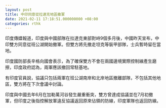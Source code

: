 ```yaml
---
layout: post
title: 中印同意從拉達克地區撤軍
date: 2021-02-11 17:18:51.000000000 +08:00
categories: rthk
---
```


印度傳媒報道，印度與中國部隊在拉達克東部對峙9個多月後，中國昨天宣布，中印雙方同意從班公湖開始撤軍。但雙方將先撤走坦克等裝甲部隊，士兵暫時留在當地。

印度國防部長辛格向國會表示，為了確保雙方不會在兩國邊境實際控制線產生磨擦，印度政府認為，兩軍應該撤回常駐基地。 

有印度官員說，協議只包括兩軍在班公湖南岸和北岸地區撤離部隊，不包括其他地區，雙方將在下次會議中討論。

印度與中國去年6月在加勒萬河谷發生嚴重衝突，雙方曾達成協議並在7月初撤軍，但印度之後指控解放軍違反協議返回原來佔領的防線，印度軍隊也返回防線。
